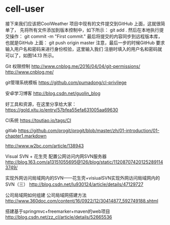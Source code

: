 # cell-user


接下来我们应该把CoolWeather 项目中现有的文件提交到GitHub 上面，这就很简单了，
先将所有文件添加到版本控制中，如下所示：
git add .
然后在本地执行提交操作：
git commit -m "First commit."
最后将提交的内容同步到远程版本库，也就是GitHub 上面：
git push origin master
注意，最后一步的时候GitHub 要求输入用户名和密码来进行身份校验，这里输入我们
注册时填入的用户名和密码就可以了，如图14.13 所示。


Git 权限控制
http://www.cnblog.me/2016/04/04/git-permissions/
http://www.cnblog.me/

git管理系统模板
https://github.com/pumadong/cl-privilege


安卓学习博客
http://blog.csdn.net/guolin_blog



好工具和资源，在这里分享给大家：
https://gold.xitu.io/entry/57bfea55efa631005aa69630

CI系统
https://toutiao.io/tags/CI


gitlab
https://github.com/progit/progit/blob/master/zh/01-introduction/01-chapter1.markdown

http://www.w2bc.com/article/138943



Visual SVN + 花生壳 配置公网访问内网SVN服务器  
http://blog.163.com/a13151055695@126/blog/static/112087074201252891143749/

实现外网访问局域网内的SVN——花生壳+visiualSVN实现外网访问局域网内的SVN（三）
http://blog.csdn.net/lu930124/article/details/47129727


公司局域网如何组建 公司局域网搭建方法
http://www.360doc.com/content/16/0922/12/30414877_592749188.shtml

搭建基于springmvc+freemarker+maven的web项目 
http://blog.csdn.net/zz_cl/article/details/52665536
